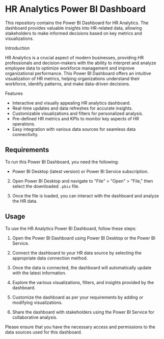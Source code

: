# HR Analytics Power BI Dashboard

This repository contains the Power BI Dashboard for HR Analytics. The dashboard provides valuable insights into HR-related data, allowing stakeholders to make informed decisions based on key metrics and visualizations.

Introduction

HR Analytics is a crucial aspect of modern businesses, providing HR professionals and decision-makers with the ability to interpret and analyze employee data to optimize workforce management and improve organizational performance. This Power BI Dashboard offers an intuitive visualization of HR metrics, helping organizations understand their workforce, identify patterns, and make data-driven decisions.

Features

- Interactive and visually appealing HR analytics dashboard.
- Real-time updates and data refreshes for accurate insights.
- Customizable visualizations and filters for personalized analysis.
- Pre-defined HR metrics and KPIs to monitor key aspects of HR operations.
- Easy integration with various data sources for seamless data connectivity.

## Requirements

To run this Power BI Dashboard, you need the following:

- Power BI Desktop (latest version) or Power BI Service subscription.

2. Open Power BI Desktop and navigate to "File" > "Open" > "File," then select the downloaded `.pbix` file.

3. Once the file is loaded, you can interact with the dashboard and analyze the HR data.

## Usage

To use the HR Analytics Power BI Dashboard, follow these steps:

1. Open the Power BI Dashboard using Power BI Desktop or the Power BI Service.

2. Connect the dashboard to your HR data source by selecting the appropriate data connection method.

3. Once the data is connected, the dashboard will automatically update with the latest information.

4. Explore the various visualizations, filters, and insights provided by the dashboard.

5. Customize the dashboard as per your requirements by adding or modifying visualizations.

6. Share the dashboard with stakeholders using the Power BI Service for collaborative analysis.


Please ensure that you have the necessary access and permissions to the data sources used for this dashboard.

